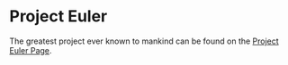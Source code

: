 Project Euler
===

The greatest project ever known to mankind can be found on the [Project Euler Page](https://projecteuler.net/archives). 
